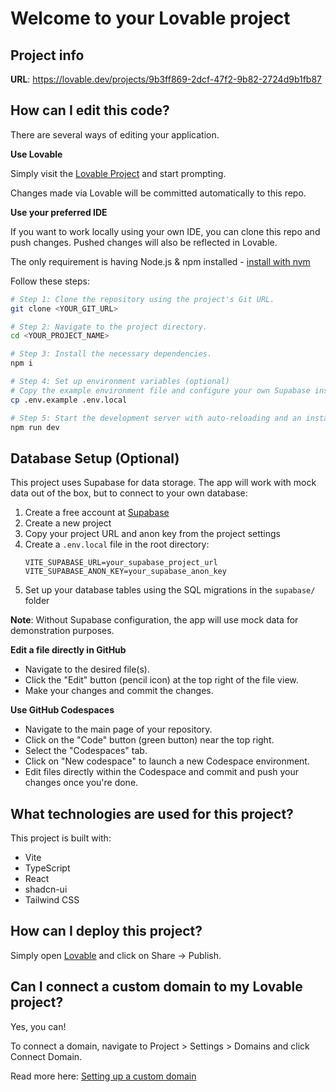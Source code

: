 # Welcome to your Lovable project

## Project info

**URL**: https://lovable.dev/projects/9b3ff869-2dcf-47f2-9b82-2724d9b1fb87

## How can I edit this code?

There are several ways of editing your application.

**Use Lovable**

Simply visit the [Lovable Project](https://lovable.dev/projects/9b3ff869-2dcf-47f2-9b82-2724d9b1fb87) and start prompting.

Changes made via Lovable will be committed automatically to this repo.

**Use your preferred IDE**

If you want to work locally using your own IDE, you can clone this repo and push changes. Pushed changes will also be reflected in Lovable.

The only requirement is having Node.js & npm installed - [install with nvm](https://github.com/nvm-sh/nvm#installing-and-updating)

Follow these steps:

```sh
# Step 1: Clone the repository using the project's Git URL.
git clone <YOUR_GIT_URL>

# Step 2: Navigate to the project directory.
cd <YOUR_PROJECT_NAME>

# Step 3: Install the necessary dependencies.
npm i

# Step 4: Set up environment variables (optional)
# Copy the example environment file and configure your own Supabase instance
cp .env.example .env.local

# Step 5: Start the development server with auto-reloading and an instant preview.
npm run dev
```

## Database Setup (Optional)

This project uses Supabase for data storage. The app will work with mock data out of the box, but to connect to your own database:

1. Create a free account at [Supabase](https://supabase.com)
2. Create a new project
3. Copy your project URL and anon key from the project settings
4. Create a `.env.local` file in the root directory:
   ```env
   VITE_SUPABASE_URL=your_supabase_project_url
   VITE_SUPABASE_ANON_KEY=your_supabase_anon_key
   ```
5. Set up your database tables using the SQL migrations in the `supabase/` folder

**Note**: Without Supabase configuration, the app will use mock data for demonstration purposes.

**Edit a file directly in GitHub**

- Navigate to the desired file(s).
- Click the "Edit" button (pencil icon) at the top right of the file view.
- Make your changes and commit the changes.

**Use GitHub Codespaces**

- Navigate to the main page of your repository.
- Click on the "Code" button (green button) near the top right.
- Select the "Codespaces" tab.
- Click on "New codespace" to launch a new Codespace environment.
- Edit files directly within the Codespace and commit and push your changes once you're done.

## What technologies are used for this project?

This project is built with:

- Vite
- TypeScript
- React
- shadcn-ui
- Tailwind CSS

## How can I deploy this project?

Simply open [Lovable](https://lovable.dev/projects/9b3ff869-2dcf-47f2-9b82-2724d9b1fb87) and click on Share -> Publish.

## Can I connect a custom domain to my Lovable project?

Yes, you can!

To connect a domain, navigate to Project > Settings > Domains and click Connect Domain.

Read more here: [Setting up a custom domain](https://docs.lovable.dev/tips-tricks/custom-domain#step-by-step-guide)
